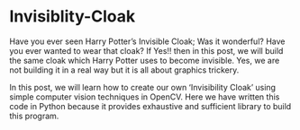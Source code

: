 # Invisiblity-Cloak
Have you ever seen Harry Potter’s Invisible Cloak; Was it wonderful? Have you ever wanted to wear that cloak? If Yes!! then in this post, we will build the same cloak which Harry Potter uses to become invisible. Yes, we are not building it in a real way but it is all about graphics trickery.

In this post, we will learn how to create our own ‘Invisibility Cloak’ using simple computer vision techniques in OpenCV. Here we have written this code in Python because it provides exhaustive and sufficient library to build this program.
